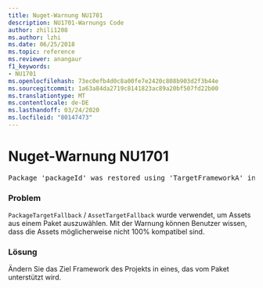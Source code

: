 ```yaml
---
title: Nuget-Warnung NU1701
description: NU1701-Warnungs Code
author: zhili1208
ms.author: lzhi
ms.date: 06/25/2018
ms.topic: reference
ms.reviewer: anangaur
f1_keywords:
- NU1701
ms.openlocfilehash: 73ec0efb4d0c8a00fe7e2420c808b903d2f3b44e
ms.sourcegitcommit: 1a63a84da2719c8141823ac89a20bf507fd22b00
ms.translationtype: MT
ms.contentlocale: de-DE
ms.lasthandoff: 03/24/2020
ms.locfileid: "80147473"
---
```

# <a name="nuget-warning-nu1701"></a>Nuget-Warnung NU1701

<pre>Package 'packageId' was restored using 'TargetFrameworkA' instead the project target framework 'TargetFrameworkB'. This package may not be fully compatible with your project.</pre>

### <a name="issue"></a>Problem
`PackageTargetFallback` / `AssetTargetFallback` wurde verwendet, um Assets aus einem Paket auszuwählen. Mit der Warnung können Benutzer wissen, dass die Assets möglicherweise nicht 100% kompatibel sind.

### <a name="solution"></a>Lösung
Ändern Sie das Ziel Framework des Projekts in eines, das vom Paket unterstützt wird.
